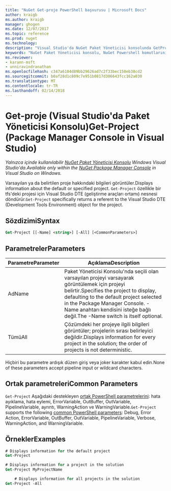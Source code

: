 ```yaml
---
title: "NuGet Get-proje PowerShell başvurusu | Microsoft Docs"
author: kraigb
ms.author: kraigb
manager: ghogen
ms.date: 12/07/2017
ms.topic: reference
ms.prod: nuget
ms.technology: 
description: "Visual Studio'da NuGet Paket Yöneticisi konsolunda GetProject PowerShell komut başvurusu."
keywords: "NuGet Paket Yöneticisi konsolu, NuGet Powershell komutlarını NuGet Powershell başvurusu, Get-proje"
ms.reviewer:
- karann-msft
- unniravindranathan
ms.openlocfilehash: c347a6104d89bb29626ad7c2f33bec150eb38cd2
ms.sourcegitcommit: b0af28d1c809c7e951b0817d306643fcc162a030
ms.translationtype: MT
ms.contentlocale: tr-TR
ms.lasthandoff: 02/14/2018
---
```

# <a name="get-project-package-manager-console-in-visual-studio"></a><span data-ttu-id="22af6-104">Get-proje (Visual Studio'da Paket Yöneticisi Konsolu)</span><span class="sxs-lookup"><span data-stu-id="22af6-104">Get-Project (Package Manager Console in Visual Studio)</span></span>

<span data-ttu-id="22af6-105">*Yalnızca içinde kullanılabilir [NuGet Paket Yöneticisi Konsolu](package-manager-console.md) Windows Visual Studio'da.*</span><span class="sxs-lookup"><span data-stu-id="22af6-105">*Available only within the [NuGet Package Manager Console](package-manager-console.md) in Visual Studio on Windows.*</span></span>

<span data-ttu-id="22af6-106">Varsayılan ya da belirtilen proje hakkındaki bilgileri görüntüler.</span><span class="sxs-lookup"><span data-stu-id="22af6-106">Displays information about the default or specified project.</span></span> <span data-ttu-id="22af6-107">`Get-Project` özellikle bir tfs'deki projesi için Visual Studio DTE (geliştirme araçları ortamı) nesnesi döndürür.</span><span class="sxs-lookup"><span data-stu-id="22af6-107">`Get-Project` specifically returns a referent to the Visual Studio DTE (Development Tools Environment) object for the project.</span></span>

## <a name="syntax"></a><span data-ttu-id="22af6-108">Sözdizimi</span><span class="sxs-lookup"><span data-stu-id="22af6-108">Syntax</span></span>

```ps
Get-Project [[-Name] <string>] [-All] [<CommonParameters>]
```

## <a name="parameters"></a><span data-ttu-id="22af6-109">Parametreler</span><span class="sxs-lookup"><span data-stu-id="22af6-109">Parameters</span></span>

| <span data-ttu-id="22af6-110">Parametre</span><span class="sxs-lookup"><span data-stu-id="22af6-110">Parameter</span></span> | <span data-ttu-id="22af6-111">Açıklama</span><span class="sxs-lookup"><span data-stu-id="22af6-111">Description</span></span> |
| --- | --- |
| <span data-ttu-id="22af6-112">Ad</span><span class="sxs-lookup"><span data-stu-id="22af6-112">Name</span></span> | <span data-ttu-id="22af6-113">Paket Yöneticisi Konsolu'nda seçili olan varsayılan projeyi varsayarak görüntülemek için projeyi belirtir.</span><span class="sxs-lookup"><span data-stu-id="22af6-113">Specifies the project to display, defaulting to the default project selected in the Package Manager Console.</span></span> <span data-ttu-id="22af6-114">-Name anahtarı kendisini isteğe bağlı değil.</span><span class="sxs-lookup"><span data-stu-id="22af6-114">The -Name switch is itself optional.</span></span> |
| <span data-ttu-id="22af6-115">Tümü</span><span class="sxs-lookup"><span data-stu-id="22af6-115">All</span></span> | <span data-ttu-id="22af6-116">Çözümdeki her projeye ilgili bilgileri görüntüler; projelerin sırası belirleyici değildir.</span><span class="sxs-lookup"><span data-stu-id="22af6-116">Displays information for every project in the solution; the order of projects is not deterministic.</span></span> |

<span data-ttu-id="22af6-117">Hiçbiri bu parametre ardışık düzen giriş veya joker karakter kabul edin.</span><span class="sxs-lookup"><span data-stu-id="22af6-117">None of these parameters accept pipeline input or wildcard characters.</span></span>

## <a name="common-parameters"></a><span data-ttu-id="22af6-118">Ortak parametreleri</span><span class="sxs-lookup"><span data-stu-id="22af6-118">Common Parameters</span></span>

<span data-ttu-id="22af6-119">`Get-Project` Aşağıdaki destekleyen [ortak PowerShell parametrelerini](http://go.microsoft.com/fwlink/?LinkID=113216): hata ayıklama, hata eylemi, ErrorVariable, OutBuffer, OutVariable, PipelineVariable, ayrıntı, WarningAction ve WarningVariable.</span><span class="sxs-lookup"><span data-stu-id="22af6-119">`Get-Project` supports the following [common PowerShell parameters](http://go.microsoft.com/fwlink/?LinkID=113216): Debug, Error Action, ErrorVariable, OutBuffer, OutVariable, PipelineVariable, Verbose, WarningAction, and WarningVariable.</span></span>

## <a name="examples"></a><span data-ttu-id="22af6-120">Örnekler</span><span class="sxs-lookup"><span data-stu-id="22af6-120">Examples</span></span>

```ps
# Displays information for the default project
Get-Project

# Displays information for a project in the solution
Get-Project MyProjectName

    # Displays information for all projects in the solution
Get-Project -All
```